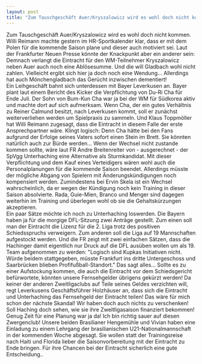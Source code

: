 ```yaml
---
layout: post
title: "Zum Tauschgeschäft Auer/Kryszalowicz wird es wohl doch nicht kommen."
---
```


Zum Tauschgeschäft Auer/Kryszalowicz wird es wohl doch nicht kommen. Willi Reimann machte gestern im HR-Sportkalender klar, dass er mit dem Polen für die kommende Saison plane und dieser auch motiviert sei. Laut der Frankfurter Neuen Presse könnte der Knackpunkt aber ein anderer sein: Demnach verlangt die Eintracht für den WM-Teilnehmer Kryszalowicz neben Auer auch noch eine Ablösesumme. Und die will Gladbach wohl nicht zahlen. Vielleicht ergibt sich hier ja doch noch eine Wendung... Allerdings hat auch Mönchengladbach das Gerücht inzwischen dementiert!  
Ein Leihgeschäft bahnt sich unterdessen mit Bayer Leverkusen an. Bayer plant laut einem Bericht des Kicker die Verpflichtung von Du-Ri Cha für Ende Juli. Der Sohn von Bum-Kun Cha war ja bei der WM für Südkorea aktiv und machte dort auf sich aufmerksam. Wenn Cha, der ein gutes Verhältnis zu Reiner Calmund besitzt, nach Leverkusen kommt, soll er zunächst weiterverliehen werden um Spielpraxis zu sammeln. Und Klaus Toppmöller hat Willi Reimann zugesagt, dass die Eintracht in diesem Falle der erste Ansprechpartner wäre. Klingt logisch: Denn Cha hätte bei den Fans aufgrund der Erfolge seines Vaters sofort einen Stein im Brett. Sie könnten natürlich auch zur Bürde werden... Wenn der Wechsel nicht zustande kommen sollte, wäre laut FR Andre Breitenreiter von - ausgerechnet - der SpVgg Unterhaching eine Alternative als Sturmkandidat. Mit dieser Verpflichtung und dem Kauf eines Verteidigers wären wohl auch die Personalplanungen für die kommende Saison beendet. Allerdings müsste der mögliche Abgang von Spielern mit Änderungskündigungen noch kompensiert werden. Zumindestens bei Ervin Skela ist ein Wechsel wahrscheinlich, da er wegen der Kündigung noch kein Training in dieser Saison absolvierte. Rada, Guie-Mien, Branco und Menger sind dagegen weiterhin im Training und überlegen wohl ob sie die Gehaltskürzungen akzeptieren.  
Ein paar Sätze möchte ich noch zu Unterhaching loswerden. Die Bayern haben ja für die morgige DFL-Sitzung zwei Anträge gestellt. Zum einen soll man der Eintracht die Lizenz für die 2. Liga trotz des positiven Schiedsspruchs verweigern. Zum anderen soll die Liga auf 19 Mannschaften aufgestockt werden. Und die FR zeigt mit zwei einfachen Sätzen, dass die Hachinger damit eigentlich nur Druck auf die DFL ausüben wollen um als 19. Team aufgenommen zu werden: "Logisch sind Kupkas Initiativen nicht. Würde beidem stattgegeben, müsste Frankfurt ins dritte Untergeschoss und Saarbrücken blieben Profifußball-Standort." Das sagt alles... Sollte es zu einer Aufstockung kommen, die auch die Eintracht vor dem Schiedsgericht befürwortete, könnten unsere Fernsehgelder übrigens gekürzt werden! Da keiner der anderen Zweitligaclubs auf Teile seines Geldes verzichten will, regt Leverkusens Geschäftsführer Holzhäuser an, dass sich die Eintracht und Unterhaching das Fernsehgeld der Eintracht teilen! Das wäre für mich schon der nächste Skandal! Wir haben doch auch nichts zu verschenken! Soll Haching doch sehen, wie sie ihre Zweitligasaison finanziert bekommen! Genug Zeit für eine Planung war ja da! Ich bin richtig sauer auf diesen Zwergenclub! Unsere beiden Brasilianer Hengemühle und Vivian haben eine Einladung zu einem Lehrgang der brasilianischen U21-Nationalmannschaft in der kommenden Woche abgesagt. Sie wollen statt der Trainingsreise nach Haiti und Florida lieber die Saisonvorbereitung mit der Eintracht zu Ende bringen. Für ihre Chancen bei der Eintracht sicherlich eine gute Entscheidung..
